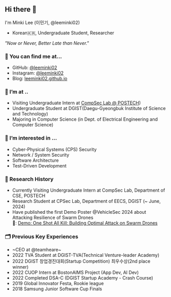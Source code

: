 ## Hi there 👋
I'm Minki Lee (이민기, @leeminki02)
- Korean🇰🇷, Undergraduate Student, Researcher

*"Now or Never, Better Late than Never."*

### 🔎 You can find me at...
- GitHub: [@leeminki02](https://github.com/leeminki02)
- Instagram: [@leeminki02](https://www.instagram.com/leeminki02/)
- Blog: [leeminki02.github.io](https://leeminki02.github.io)

### 🔭 I’m at ..
- Visiting Undergraduate Intern at [CompSec Lab @ POSTECH](https://compsec.postech.ac.kr/))
- Undergraduate Student at DGIST(Daegu-Gyeongbuk Institute of Science and Technology)
- Majoring in Computer Science (in Dept. of Electrical Engineering and Computer Science)

### 🌱 I’m interested in ...
- Cyber-Physical Systems (CPS) Security
- Network / System Security
- Software Architecture
- Test-Driven Development

### 🔬 Research History
- Currently Visiting Undergraduate Intern at CompSec Lab, Department of CSE, POSTECH
- Research Student at CPSec Lab, Department of EECS, DGIST (~ June, 2024)
- Have published the first Demo Poster @VehicleSec 2024 about Attacking Resilience of Swarm Drones  
  📄: [Demo: One Shot All Kill: Building Optimal Attack on Swarm Drones](https://www.ndss-symposium.org/wp-content/uploads/vehiclesec2024-8-demo.pdf)

### 🗂 Previous Key Experiences
- ~CEO at @teamheare~
- 2022 TVA Student at DGIST-TVA(Technical Venture-leader Academy)
- 2022 DGIST 창업경진대회(Startup Competition) 최우수상(2nd place winner)
- 2022 CUOP Intern at BostonAIMS Project (App Dev, AI Dev)
- 2022 Completed DSA-C (DGIST Startup Academy - Crash Course)
- 2019 Global Innovator Festa, Rookie league
- 2018 Samsung Junior Software Cup Finals
